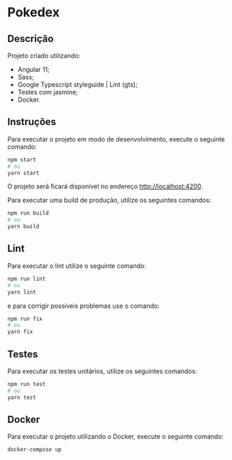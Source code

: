# Pokedex

## Descrição

Projeto criado utilizando:

- Angular 11;
- Sass;
- Google Typescript styleguide | Lint (gts);
- Testes com jasmine;
- Docker.

## Instruções

Para executar o projeto em modo de desenvolvimento, execute o seguinte comando:

```bash
npm start
# ou
yarn start
```

O projeto será ficará disponível no endereço [http://localhost:4200](http://localhost:4200).

Para executar uma build de produção, utilize os seguintes comandos:

```bash
npm run build
# ou
yarn build
```

## Lint

Para executar o lint utilize o seguinte comando:

```bash
npm run lint
# ou
yarn lint
```

e para corrigir possíveis problemas use o comando:

```bash
npm run fix
# ou
yarn fix
```

## Testes

Para executar os testes unitários, utilize os seguintes comandos:

```bash
npm run test
# ou
yarn test
```

## Docker

Para executar o projeto utilizando o Docker, execute o seguinte comando:

```bash
docker-compose up
```

